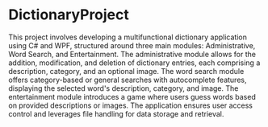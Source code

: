 # DictionaryProject

This project involves developing a multifunctional dictionary application using C# and WPF, structured around three main modules: Administrative, Word Search, and Entertainment. The administrative module allows for the addition, modification, and deletion of dictionary entries, each comprising a description, category, and an optional image. The word search module offers category-based or general searches with autocomplete features, displaying the selected word's description, category, and image. The entertainment module introduces a game where users guess words based on provided descriptions or images. The application ensures user access control and leverages file handling for data storage and retrieval.
